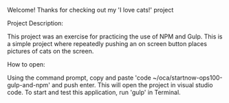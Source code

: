 Welcome! 
Thanks for checking out my 'I love cats!' project

Project Description:

This project was an exercise for practicing the use of NPM and Gulp. This is a simple project where repeatedly pushing an on screen button places pictures of cats on the screen.

How to open:

Using the command prompt, copy and paste 'code ~/oca/startnow-ops100-gulp-and-npm' and push enter. This will open the project in visual studio code. To start and test this application, run 'gulp' in Terminal.